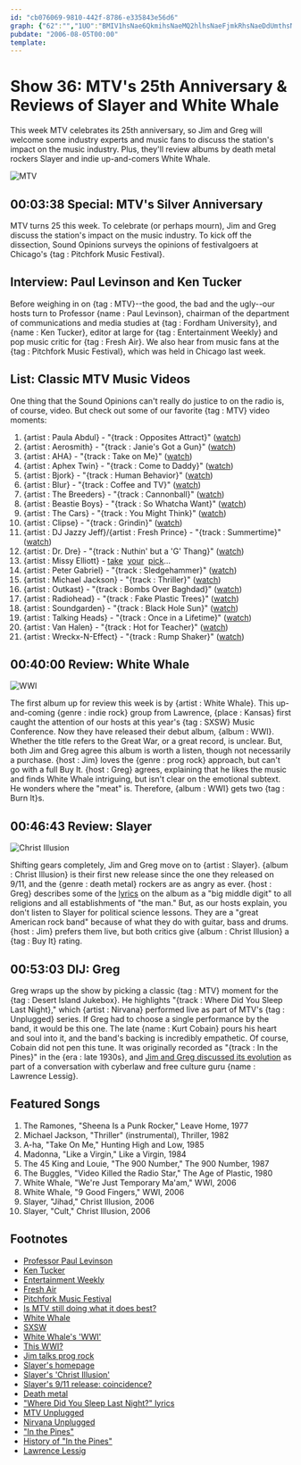 ```yaml
---
id: "cb076069-9810-442f-8786-e335843e56d6"
graph: {"62":"","1UO":"BMIV1hsNae6QkmihsNaeMQ2hlhsNaeFjmkRhsNaeDdUmthsNae6QkmiDdUmtX6cfdgMit6BHm1GgMit6","25V":"7MsUbzwOlK7MsUbUkCVK97qipBHm1G97qipX6cfd","2GF":"hV0Z9oeBUz6RfX3RbCKRRbCKRg8cEOg8cEOoeBUzg8cEOue6j56RfX3Ov6io"}
pubdate: "2006-08-05T00:00"
template: 
---
```






# Show 36: MTV's 25th Anniversary & Reviews of Slayer and White Whale

This week MTV celebrates its 25th anniversary, so Jim and Greg will welcome some industry experts and music fans to discuss the station's impact on the music industry. Plus, they'll review albums by death metal rockers Slayer and indie up-and-comers White Whale.

![MTV](https://static.soundopinions.org/images/2006/mtv.jpg)



## 00:03:38 Special: MTV's Silver Anniversary

MTV turns 25 this week. To celebrate (or perhaps mourn), Jim and Greg discuss the station's impact on the music industry. To kick off the dissection, Sound Opinions surveys the opinions of festivalgoers at Chicago's {tag : Pitchfork Music Festival}.



## Interview: Paul Levinson and Ken Tucker

Before weighing in on {tag : MTV}--the good, the bad and the ugly--our hosts turn to Professor {name : Paul Levinson}, chairman of the department of communications and media studies at {tag : Fordham University}, and {name : Ken Tucker}, editor at large for {tag : Entertainment Weekly} and pop music critic for {tag : Fresh Air}. We also hear from music fans at the {tag : Pitchfork Music Festival}, which was held in Chicago last week.



## List: Classic MTV Music Videos

One thing that the Sound Opinions can't really do justice to on the radio is, of course, video. But check out some of our favorite {tag : MTV} video moments:

1. {artist : Paula Abdul} - "{track : Opposites Attract}" ([watch](https://www.youtube.com/watch?v=xweiQukBM_k&feature=kp))
2. {artist : Aerosmith} - "{track : Janie's Got a Gun}" ([watch](https://www.youtube.com/watch?v=RqQn2ADZE1A&feature=kp))
3. {artist : AHA} - "{track : Take on Me}" ([watch](https://www.youtube.com/watch?v=djV11Xbc914&feature=kp))
4. {artist : Aphex Twin} - "{track : Come to Daddy}" ([watch](https://www.youtube.com/watch?v=h-9UvrLyj3k&feature=kp))
5. {artist : Bjork} - "{track : Human Behavior}" ([watch](https://www.youtube.com/watch?v=urrbhgC8PB0&feature=kp))
6. {artist : Blur} - "{track : Coffee and TV}" ([watch](http://vimeo.com/16342611))
7. {artist : The Breeders} - "{track : Cannonball}" ([watch](https://www.youtube.com/watch?v=eGXE7AF_sK4))
8. {artist : Beastie Boys} - "{track : So Whatcha Want}" ([watch](https://www.youtube.com/watch?v=ru3gH27Fn6E&feature=kp))
9. {artist : The Cars} - "{track : You Might Think}" ([watch](https://www.youtube.com/watch?v=3dOx510kyOs&feature=kp))
10. {artist : Clipse} - "{track : Grindin}" ([watch](https://www.youtube.com/watch?v=TjWAWcx4xdE&feature=kp))
11. {artist : DJ Jazzy Jeff}/{artist : Fresh Prince} - "{track : Summertime}" ([watch](https://www.youtube.com/watch?v=Kr0tTbTbmVA&feature=kp))
12. {artist : Dr. Dre} - "{track : Nuthin' but a 'G' Thang}" ([watch](https://www.youtube.com/watch?v=cp0ON1288zE))
13. {artist : Missy Elliott} - [take](https://www.youtube.com/watch?v=hHcyJPTTn9w)  [your](https://www.youtube.com/watch?v=pp1InSZrO1g&feature=kp)  [pick](https://www.youtube.com/watch?v=nYExg7T-MCM#t=52)...
14. {artist : Peter Gabriel} - "{track : Sledgehammer}" ([watch](https://www.youtube.com/watch?v=g93mz_eZ5N4&feature=kp))
15. {artist : Michael Jackson} - "{track : Thriller}" ([watch](https://www.youtube.com/watch?v=sOnqjkJTMaA))
16. {artist : Outkast} - "{track : Bombs Over Baghdad}" ([watch](https://www.youtube.com/watch?v=fVyVIsvQoaE))
17. {artist : Radiohead} - "{track : Fake Plastic Trees}" ([watch](https://www.youtube.com/watch?v=pKd06s1LNik&feature=kp))
18. {artist : Soundgarden} - "{track : Black Hole Sun}" ([watch](https://www.youtube.com/watch?v=3mbBbFH9fAg&feature=kp))
19. {artist : Talking Heads} - "{track : Once in a Lifetime}" ([watch](http://www.dailymotion.com/video/x12spb_talking-heads-once-in-a-lifetime_music))
20. {artist : Van Halen} - "{track : Hot for Teacher}" ([watch](https://www.youtube.com/watch?v=LetJHQ_V05o))
21. {artist : Wreckx-N-Effect} - "{track : Rump Shaker}" ([watch](https://www.youtube.com/watch?v=iKKONgfNONU&feature=kp))



## 00:40:00 Review: White Whale

![WWI](https://static.soundopinions.org/assets/36/1UO0.jpg)

The first album up for review this week is by {artist : White Whale}. This up-and-coming {genre : indie rock} group from Lawrence, {place : Kansas} first caught the attention of our hosts at this year's {tag : SXSW} Music Conference. Now they have released their debut album, {album : WWI}. Whether the title refers to the Great War, or a great record, is unclear. But, both Jim and Greg agree this album is worth a listen, though not necessarily a purchase. {host : Jim} loves the {genre : prog rock} approach, but can't go with a full Buy It. {host : Greg} agrees, explaining that he likes the music and finds White Whale intriguing, but isn't clear on the emotional subtext. He wonders where the "meat" is. Therefore, {album : WWI} gets two {tag : Burn It}s.



## 00:46:43 Review: Slayer

![Christ Illusion](https://static.soundopinions.org/assets/36/25V0.jpg)

Shifting gears completely, Jim and Greg move on to {artist : Slayer}. {album : Christ Illusion} is their first new release since the one they released on 9/11, and the {genre : death metal} rockers are as angry as ever. {host : Greg} describes some of the [lyrics](http://www.azlyrics.com/lyrics/slayer/darknessofchrist.html) on the album as a "big middle digit" to all religions and all establishments of "the man." But, as our hosts explain, you don't listen to Slayer for political science lessons. They are a "great American rock band" because of what they do with guitar, bass and drums. {host : Jim} prefers them live, but both critics give {album : Christ Illusion} a {tag : Buy It} rating.



## 00:53:03 DIJ: Greg

Greg wraps up the show by picking a classic {tag : MTV} moment for the {tag : Desert Island Jukebox}. He highlights "{track : Where Did You Sleep Last Night}," which {artist : Nirvana} performed live as part of MTV's {tag : Unplugged} series. If Greg had to choose a single performance by the band, it would be this one. The late {name : Kurt Cobain} pours his heart and soul into it, and the band's backing is incredibly empathetic. Of course, Cobain did not pen this tune. It was originally recorded as "{track : In the Pines}" in the {era : late 1930s}, and [Jim and Greg discussed its evolution](/show/12/) as part of a conversation with cyberlaw and free culture guru {name : Lawrence Lessig}.



## Featured Songs

1. The Ramones, "Sheena Is a Punk Rocker," Leave Home, 1977
2. Michael Jackson, "Thriller" (instrumental), Thriller, 1982
3. A-ha, "Take On Me," Hunting High and Low, 1985
4. Madonna, "Like a Virgin," Like a Virgin, 1984
5. The 45 King and Louie, "The 900 Number," The 900 Number, 1987
6. The Buggles, "Video Killed the Radio Star," The Age of Plastic, 1980
7. White Whale, "We're Just Temporary Ma'am," WWI, 2006
8. White Whale, "9 Good Fingers," WWI, 2006
9. Slayer, "Jihad," Christ Illusion, 2006
10. Slayer, "Cult," Christ Illusion, 2006



## Footnotes

- [Professor Paul Levinson](http://www.sff.net/people/paullevinson/)
- [Ken Tucker](http://www.kentucker.net/)
- [Entertainment Weekly](http://www.ew.com/)
- [Fresh Air](http://www.whyy.org/freshair/)
- [Pitchfork Music Festival](http://www.pitchforkmusicfestival.com/)
- [Is MTV still doing what it does best?](http://www.washingtonpost.com/wp-dyn/content/article/2006/07/31/AR2006073101296.html)
- [White Whale](http://www.allmusic.com/artist/white-whale-mn0000736662)
- [SXSW](http://sxsw.com/)
- [White Whale's 'WWI'](http://www.mergerecords.com/wwi)
- [This WWI?](http://www.pbs.org/greatwar/)
- [Jim talks prog rock](http://www.jimdero.com/OtherWritings/Other%20Prog.htm)
- [Slayer's homepage](http://www.slayer.net/)
- [Slayer's 'Christ Illusion'](http://www.amazon.com/exec/obidos/tg/detail/-/B000G75AE8?v=glance)
- [Slayer's 9/11 release: coincidence?](http://msgboard.snopes.com/message/ultimatebb.php?/ubb/get_topic/f/30/t/002707/p/1.html)
- [Death metal](http://en.wikipedia.org/wiki/Death_metal)
- ["Where Did You Sleep Last Night?" lyrics](http://www.lyricsfreak.com/n/nirvana/where+did+you+sleep+last+night_20101137.html)
- [MTV Unplugged](http://en.wikipedia.org/wiki/MTV_Unplugged)
- [Nirvana Unplugged](http://www.allmusic.com/album/mtv-unplugged-in-new-york-mw0000118886)
- ["In the Pines"](http://www.allmusic.com/song/in-the-pines-mt0028802138)
- [History of "In the Pines"](http://www.nirvanafreak.net/art/art49.shtml)
- [Lawrence Lessig](http://www.lessig.org/)